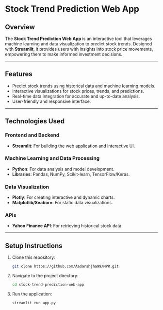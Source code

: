 # **Stock Trend Prediction Web App**

## **Overview**
The **Stock Trend Prediction Web App** is an interactive tool that leverages machine learning and data visualization to predict stock trends. Designed with **Streamlit**, it provides users with insights into stock price movements, empowering them to make informed investment decisions.

---

## **Features**
- Predict stock trends using historical data and machine learning models.
- Interactive visualizations for stock prices, trends, and predictions.
- Real-time data integration for accurate and up-to-date analysis.
- User-friendly and responsive interface.

---

## **Technologies Used**

### **Frontend and Backend**
- **Streamlit**: For building the web application and interactive UI.

### **Machine Learning and Data Processing**
- **Python**: For data analysis and model development.
- **Libraries**: Pandas, NumPy, Scikit-learn, TensorFlow/Keras.

### **Data Visualization**
- **Plotly**: For creating interactive and dynamic charts.
- **Matplotlib/Seaborn**: For static data visualizations.

### **APIs**
- **Yahoo Finance API**: For retrieving historical stock data.
  
---

## **Setup Instructions**

1. Clone this repository:
   ```bash
   git clone https://github.com/Aadarshjha99/MPR.git

2. Navigate to the project directory:
    ```bash
    cd stock-trend-prediction-web-app
3. Run the application:
    ```bash
    streamlit run app.py   
